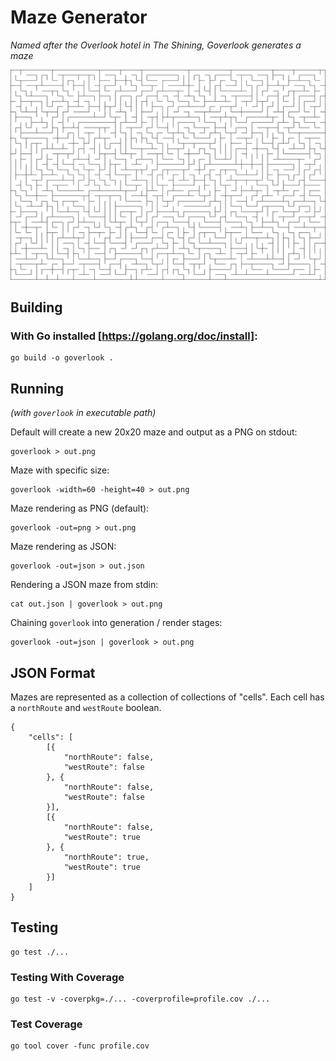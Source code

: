 # Maze Generator
_Named after the Overlook hotel in The Shining, Goverlook generates a maze_

![Maze](/images/maze.png)

## Building

### With Go installed [https://golang.org/doc/install]:
```
go build -o goverlook .
```

## Running
_(with `goverlook` in executable path)_

Default will create a new 20x20 maze and output as a PNG on stdout:
```
goverlook > out.png
```

Maze with specific size:
```
goverlook -width=60 -height=40 > out.png
```

Maze rendering as PNG (default):
```
goverlook -out=png > out.png
```

Maze rendering as JSON:
```
goverlook -out=json > out.json
```

Rendering a JSON maze from stdin:
```
cat out.json | goverlook > out.png
```

Chaining `goverlook` into generation / render stages:
```
goverlook -out=json | goverlook > out.png
```

## JSON Format
Mazes are represented as a collection of collections of "cells". Each cell has a `northRoute` and `westRoute` boolean.

```
{
	"cells": [
		[{
			"northRoute": false,
			"westRoute": false
		}, {
			"northRoute": false,
			"westRoute": false
		}],
		[{
			"northRoute": false,
			"westRoute": true
		}, {
			"northRoute": true,
			"westRoute": true
		}]
	]
}
```

## Testing
```
go test ./...
```

### Testing With Coverage
```
go test -v -coverpkg=./... -coverprofile=profile.cov ./...
```

### Test Coverage
```
go tool cover -func profile.cov
```
